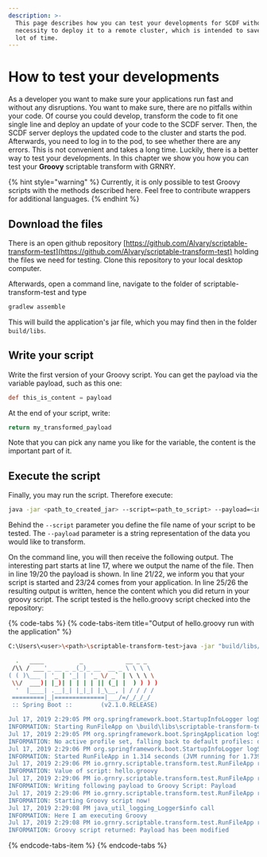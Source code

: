 ```yaml
---
description: >-
  This page describes how you can test your developments for SCDF without the
  necessity to deploy it to a remote cluster, which is intended to save you a
  lot of time.
---
```


# How to test your developments

As a developer you want to make sure your applications run fast and without any disruptions. You want to make sure, there are no pitfalls within your code. Of course you could develop, transform the code to fit one single line and deploy an update of your code to the SCDF server. Then, the SCDF server deploys the updated code to the cluster and starts the pod. Afterwards, you need to log in to the pod, to see whether there are any errors. This is not convenient and takes a long time. Luckily, there is a better way to test your developments. In this chapter we show you how you can test your **Groovy** scriptable transform with GRNRY.

{% hint style="warning" %}
Currently, it is only possible to test Groovy scripts with the methods described here. Feel free to contribute wrappers for additional languages.
{% endhint %}

## Download the files

There is an open github repository [https://github.com/Alvary/scriptable-transform-test](https://github.com/Alvary/scriptable-transform-test) holding the files we need for testing. Clone this repository to your local desktop computer.

Afterwards, open a command line, navigate to the folder of scriptable-transform-test and type

```bash
gradlew assemble
```

This will build the application's jar file, which you may find then in the folder `build/libs`.

## Write your script

Write the first version of your Groovy script. You can get the payload via the variable payload, such as this one:

```groovy
def this_is_content = payload
```

At the end of your script, write:

```groovy
return my_transformed_payload
```

Note that you can pick any name you like for the variable, the content is the important part of it.

## Execute the script

Finally, you may run the script. Therefore execute:

```bash
java -jar <path_to_created_jar> --script=<path_to_script> --payload=<input_value>
```

Behind the `--script` parameter you define the file name of your script to be tested. The `--payload` parameter is a string representation of the data you would like to transform.

On the command line, you will then receive the following output. The interesting part starts at line 17, where we output the name of the file. Then in line 19/20 the payload is shown. In line 21/22, we inform you that your script is started and 23/24 comes from your application. In line 25/26 the resulting output is written, hence the content which you did return in your groovy script. The script tested is the hello.groovy script checked into the repository:

{% code-tabs %}
{% code-tabs-item title="Output of hello.groovy run with the application" %}
```bash
C:\Users\<user>\<path>\scriptable-transform-test>java -jar "build/libs/scriptable-transform-test-1.0-SNAPSHOT.jar" --script=hello.groovy --payload="Payload"

  .   ____          _            __ _ _
 /\\ / ___'_ __ _ _(_)_ __  __ _ \ \ \ \
( ( )\___ | '_ | '_| | '_ \/ _` | \ \ \ \
 \\/  ___)| |_)| | | | | || (_| |  ) ) ) )
  '  |____| .__|_| |_|_| |_\__, | / / / /
 =========|_|==============|___/=/_/_/_/
 :: Spring Boot ::        (v2.1.0.RELEASE)

Jul 17, 2019 2:29:05 PM org.springframework.boot.StartupInfoLogger logStarting
INFORMATION: Starting RunFileApp on \build\libs\scriptable-transform-test-1.0-SNAPSHOT.jar started by <user> in \scriptable-transform-test)
Jul 17, 2019 2:29:05 PM org.springframework.boot.SpringApplication logStartupProfileInfo
INFORMATION: No active profile set, falling back to default profiles: default
Jul 17, 2019 2:29:06 PM org.springframework.boot.StartupInfoLogger logStarted
INFORMATION: Started RunFileApp in 1.314 seconds (JVM running for 1.739)
Jul 17, 2019 2:29:06 PM io.grnry.scriptable.transform.test.RunFileApp run
INFORMATION: Value of script: hello.groovy
Jul 17, 2019 2:29:06 PM io.grnry.scriptable.transform.test.RunFileApp run
INFORMATION: Writing following payload to Groovy Script: Payload
Jul 17, 2019 2:29:06 PM io.grnry.scriptable.transform.test.RunFileApp run
INFORMATION: Starting Groovy script now!
Jul 17, 2019 2:29:08 PM java_util_logging_Logger$info call
INFORMATION: Here I am executing Groovy
Jul 17, 2019 2:29:08 PM io.grnry.scriptable.transform.test.RunFileApp run
INFORMATION: Groovy script returned: Payload has been modified
```
{% endcode-tabs-item %}
{% endcode-tabs %}





